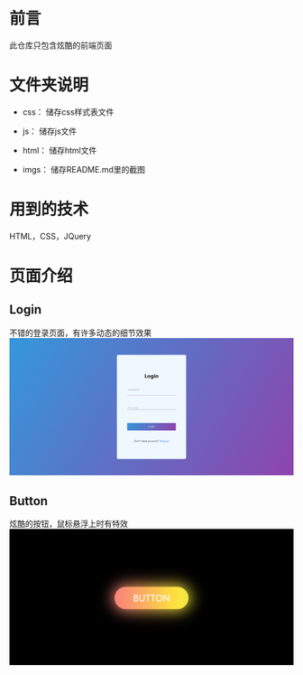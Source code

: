 # 前言
此仓库只包含炫酷的前端页面
# 文件夹说明
* css：
储存css样式表文件

* js：
储存js文件

* html：
储存html文件

* imgs：
储存README.md里的截图

# 用到的技术
HTML，CSS，JQuery

# 页面介绍
## Login
不错的登录页面，有许多动态的细节效果
<img src=imgs\\Login.png>
## Button
炫酷的按钮，鼠标悬浮上时有特效
<img src=imgs\\Button.png>